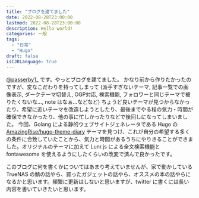 ```yaml
---
title: "ブログを建てました"
date: 2022-08-28T23:00:00
lastmod: 2022-08-28T23:00:00
description: Hello world!
categories: 一般
tags: 
  - "日常"
  - "Hugo"
draft: false
isCJKLanguage: true
---
```


[@passerby1_](https://twitter.com/passerby1_) です。やっとブログを建てました。
かなり前から作りたかったのですが、変なこだわりを持ってしまって (派手すぎないテーマ, 記事一覧での画像表示, ダークテーマ切替え, OGP対応, 検索機能, フォロワーと同じテーマで被りたくないな…, note はなぁ…などなど) ちょうど良いテーマが見つからなかったり、希望に近いテーマを改造しようとしたり、最後までやる程の気力・時間が確保できなかったり、他の事に忙しかったりなどで後回しになってしまいました。
今回、Golang による静的ウェブサイトジェネレータである Hugo の [AmazingRise/hugo-theme-diary](https://github.com/AmazingRise/hugo-theme-diary) テーマを見つけ、これが自分の希望する多くの条件に合致していたことから、気力と時間があるうちにやりきることができました。オリジナルのテーマに加えて Lunr.js による全文検索機能と fontawesome を使えるようにしたくらいの改変で済んで良かったです。

このブログに何を書くかについてはあまり考えていませんが、家で動かしている TrueNAS の鯖の話やら、買ったガジェットの話やら、オススメの本の話やらになるかと思います。頻繁に更新はしないと思いますが、twitter に書くには長い内容を書いていきたいと思います。